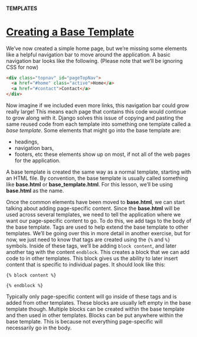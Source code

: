 #### TEMPLATES

# [Creating a Base Template](https://www.codecademy.com/paths/build-python-web-apps-with-django/tracks/templates-in-django/modules/django-templates/lessons/django-templates-lesson/exercises/creating-a-base-template)

We’ve now created a simple home page, but we’re missing some elements like a helpful navigation bar to move around the application. 
A basic navigation bar looks like the following. 
(Please note that we’ll be ignoring CSS for now)
```html
<div class="topnav" id="pageTopNav">
  <a href="#home" class="active">Home</a>
  <a href="#contact">Contact</a>
</div>
```
Now imagine if we included even more links, this navigation bar could grow really large! 
This means each page that contains this code would continue to grow along with it. 
Django solves this issue of copying and pasting the same reused code from each template into something one template called a *base template*. 
Some elements that might go into the base template are: 
* headings, 
* navigation bars, 
* footers, etc 
these elements show up on most, if not all of the web pages for the application.

A base template is created the same way as a normal template, starting with an HTML file. 
By convention, the base template is usually called something like **base.html** or **base_template.html**. 
For this lesson, we’ll be using **base.html** as the name.

Once the common elements have been moved to **base.html**, we can start talking about adding page-specific content. 
Since the **base.html** will be used across several templates, we need to tell the application where we want our page-specific content to go. 
To do this, we add tags to the body of the base template. 
Tags are used to help extend the base template to other templates. 
We’ll be going over this in more detail in another exercise, but for now, we just need to know that tags are created using the `{%` and `%}` symbols. 
Inside of these tags, we’ll be adding `block content`, and later another tag with the content `endblock`. 
This creates a block that we can add code to in other templates. 
This block gives us the ability to later insert content that is specific to individual pages. 
It should look like this:
```pug
{% block content %}
 
{% endblock %}
```
Typically only page-specific content will go inside of these tags and is added from other templates. 
These blocks are usually left empty in the base template though. 
Multiple blocks can be created within the base template and then used in other templates. 
Blocks can be put anywhere within the base template. 
This is because not everything page-specific will necessarily go in the body.
